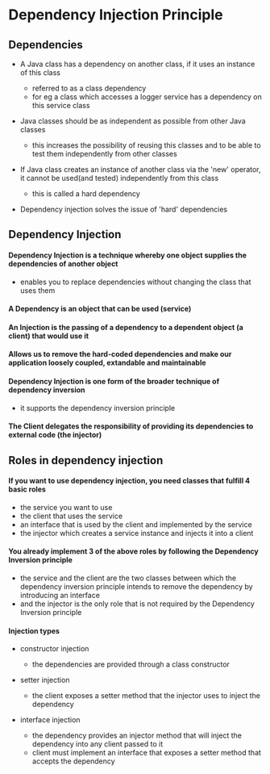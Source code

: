 # Dependency Injection Principle

## Dependencies
- A Java class has a dependency on another class, if it uses an instance of this class
    - referred to as a class dependency
    - for eg a class which accesses a logger service has a dependency on this service class

- Java classes should be as independent as possible from other Java classes
    - this increases the possibility of reusing this classes and to be able to test them independently from other classes
    
- If Java class creates an instance of another class via the 'new' operator, it cannot be used(and tested) independently from this class
    - this is called a hard dependency

- Dependency injection solves the issue of 'hard' dependencies

## Dependency Injection

#### Dependency Injection is a technique whereby one object supplies the dependencies of another object
- enables you to replace dependencies without changing the class that uses them

#### A Dependency is an object that can be used (service)

#### An Injection is the passing of a dependency to a dependent object (a client) that would use it

#### Allows us to remove the hard-coded dependencies and make our application loosely coupled, extandable and maintainable

#### Dependency Injection is one form of the broader technique of dependency inversion
- it supports the dependency inversion principle

#### The Client delegates the responsibility of providing its dependencies to external code (the injector)

## Roles in dependency injection

#### If you want to use dependency injection, you need classes that fulfill 4 basic roles
- the service you want to use
- the client that uses the service
- an interface that is used by the client and implemented by the service
- the injector which creates a service instance and injects it into a client

#### You already implement 3 of the above roles by following the Dependency Inversion principle
- the service and the client are the two classes between which the dependency inversion principle intends to remove the dependency by introducing an interface
- and the injector is the only role that is not required by the Dependency Inversion principle

#### Injection types
- constructor injection
    - the dependencies are provided through a class constructor
    
- setter injection
    - the client exposes a setter method that the injector uses to inject the dependency
    
- interface injection
    - the dependency provides an injector method that will inject the dependency into any client passed to it 
    - client must implement an interface that exposes a setter method that accepts the dependency
    
 

    


    